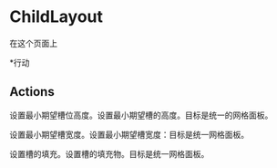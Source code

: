 # ChildLayout

在这个页面上 

  *行动





## Actions

设置最小期望槽位高度。设置最小期望槽的高度。目标是统一的网格面板。

设置最小期望槽宽度。设置最小期望槽宽度：目标是统一网格面板。

设置槽的填充。设置槽的填充物。目标是统一网格面板。
